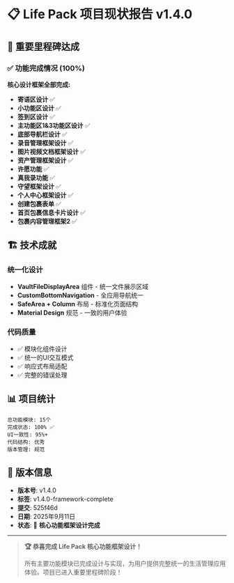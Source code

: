 # 📋 Life Pack 项目现状报告 v1.4.0

## 🎊 重要里程碑达成

### ✅ 功能完成情况 (100%)

**核心设计框架全部完成:**
- **寄语区设计** ✅
- **小功能区设计** ✅  
- **签到区设计** ✅
- **主功能区1&3功能区设计** ✅
- **底部导航栏设计** ✅
- **录音管理框架设计** ✅
- **图片视频文档框架设计** ✅
- **资产管理框架设计** ✅
- **许愿功能** ✅
- **真我录功能** ✅
- **守望框架设计** ✅
- **个人中心框架设计** ✅
- **创建包裹表单** ✅
- **首页包裹信息卡片设计** ✅
- **包裹内容管理框架2** ✅

## 🏗️ 技术成就

### 统一化设计
- **VaultFileDisplayArea** 组件 - 统一文件展示区域
- **CustomBottomNavigation** - 全应用导航统一
- **SafeArea + Column** 布局 - 标准化页面结构
- **Material Design** 规范 - 一致的用户体验

### 代码质量
- ✅ 模块化组件设计
- ✅ 统一的UI交互模式
- ✅ 响应式布局适配
- ✅ 完整的错误处理

## 📊 项目统计

```
总功能模块: 15个
完成状态: 100% ✅
UI一致性: 95%+
代码结构: 优秀
版本管理: 规范
```

## 🎯 版本信息

- **版本号**: v1.4.0
- **标签**: v1.4.0-framework-complete
- **提交**: 525f46d
- **日期**: 2025年9月11日
- **状态**: 🎉 **核心功能框架设计完成**

---

> **🏆 恭喜完成 Life Pack 核心功能框架设计！**
> 
> 所有主要功能模块已完成设计与实现，为用户提供完整统一的生活管理应用体验。项目已进入重要里程碑阶段！
